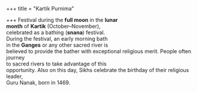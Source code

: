 +++
title = "Kartik Purnima"

+++
Festival during the **full moon** in the **lunar**  
**month** of **Kartik** (October–November),  
celebrated as a bathing (**snana**) festival.  
During the festival, an early morning bath  
in the **Ganges** or any other sacred river is  
believed to provide the bather with exceptional religious merit. People often journey  
to sacred rivers to take advantage of this  
opportunity. Also on this day, Sikhs celebrate the birthday of their religious leader,  
Guru Nanak, born in 1469.